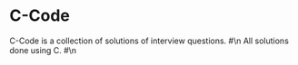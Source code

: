C-Code
=======
C-Code is a collection of solutions of interview questions.
#\n
All solutions done using C.
#\n


